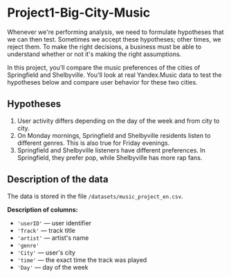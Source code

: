 # Project1-Big-City-Music

Whenever we're performing analysis, we need to formulate hypotheses that we can then test. Sometimes we accept these hypotheses; other times, we reject them. To make the right decisions, a business must be able to understand whether or not it's making the right assumptions.

In this project, you'll compare the music preferences of the cities of Springfield and Shelbyville. You'll look at real Yandex.Music data to test the hypotheses below and compare user behavior for these two cities.

## Hypotheses

1. User activity differs depending on the day of the week and from city to city.
2. On Monday mornings, Springfield and Shelbyville residents listen to different genres. This is also true for Friday evenings.
3. Springfield and Shelbyville listeners have different preferences. In Springfield, they prefer pop, while Shelbyville has more rap fans.

## Description of the data

The data is stored in the file `/datasets/music_project_en.csv`. 

**Description of columns:**

- `'userID'` — user identifier
- `'Track'` — track title
- `'artist'` — artist's name
- `'genre'`
- `'City'` — user's city
- `'time'` — the exact time the track was played
- `'Day'` — day of the week
